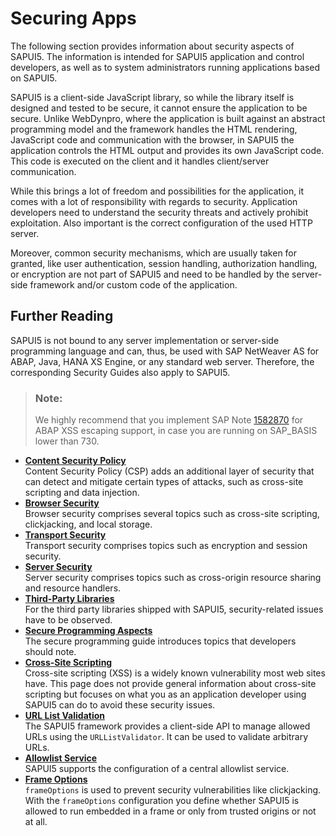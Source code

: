 <!-- loio91f3d8706f4d1014b6dd926db0e91070 -->

# Securing Apps

The following section provides information about security aspects of SAPUI5. The information is intended for SAPUI5 application and control developers, as well as to system administrators running applications based on SAPUI5.

SAPUI5 is a client-side JavaScript library, so while the library itself is designed and tested to be secure, it cannot ensure the application to be secure. Unlike WebDynpro, where the application is built against an abstract programming model and the framework handles the HTML rendering, JavaScript code and communication with the browser, in SAPUI5 the application controls the HTML output and provides its own JavaScript code. This code is executed on the client and it handles client/server communication.

While this brings a lot of freedom and possibilities for the application, it comes with a lot of responsibility with regards to security. Application developers need to understand the security threats and actively prohibit exploitation. Also important is the correct configuration of the used HTTP server.

Moreover, common security mechanisms, which are usually taken for granted, like user authentication, session handling, authorization handling, or encryption are not part of SAPUI5 and need to be handled by the server-side framework and/or custom code of the application.



## Further Reading

SAPUI5 is not bound to any server implementation or server-side programming language and can, thus, be used with SAP NetWeaver AS for ABAP, Java, HANA XS Engine, or any standard web server. Therefore, the corresponding Security Guides also apply to SAPUI5.

> ### Note:  
> We highly recommend that you implement SAP Note [1582870](https://launchpad.support.sap.com/#/notes/1582870) for ABAP XSS escaping support, in case you are running on SAP\_BASIS lower than 730.

-   **[Content Security Policy](content-security-policy-fe1a6db.md "Content Security Policy (CSP) adds an additional layer of security that can detect and mitigate certain types of attacks, such as
		cross-site scripting and data injection.")**  
Content Security Policy \(CSP\) adds an additional layer of security that can detect and mitigate certain types of attacks, such as cross-site scripting and data injection.
-   **[Browser Security](browser-security-91f3b66.md "Browser security comprises several topics such as cross-site scripting, clickjacking,
		and local storage.")**  
Browser security comprises several topics such as cross-site scripting, clickjacking, and local storage.
-   **[Transport Security](transport-security-91f3e60.md "Transport security comprises topics such as encryption and session
		security.")**  
Transport security comprises topics such as encryption and session security.
-   **[Server Security](server-security-91f3cac.md "Server security comprises topics such as cross-origin resource sharing and resource
		handlers.")**  
Server security comprises topics such as cross-origin resource sharing and resource handlers.
-   **[Third-Party Libraries](third-party-libraries-91f3df4.md "For the third party libraries shipped with SAPUI5, security-related issues have to be
		observed. ")**  
For the third party libraries shipped with SAPUI5, security-related issues have to be observed.
-   **[Secure Programming Aspects](secure-programming-aspects-91f3c40.md "The secure programming guide introduces topics that developers should note.")**  
The secure programming guide introduces topics that developers should note.
-   **[Cross-Site Scripting](cross-site-scripting-91f0bd3.md "Cross-site scripting (XSS) is a widely known vulnerability most web sites have. This
		page does not provide general information about cross-site scripting but focuses on what you
		as an application developer using SAPUI5 can do to avoid these security issues.")**  
Cross-site scripting \(XSS\) is a widely known vulnerability most web sites have. This page does not provide general information about cross-site scripting but focuses on what you as an application developer using SAPUI5 can do to avoid these security issues.
-   **[URL List Validation](url-list-validation-91f3768.md "The SAPUI5 framework provides a client-side API to manage allowed URLs using
		the URLListValidator. It can be used to validate arbitrary URLs.")**  
The SAPUI5 framework provides a client-side API to manage allowed URLs using the `URLListValidator`. It can be used to validate arbitrary URLs.
-   **[Allowlist Service](allowlist-service-d04a6d4.md "SAPUI5 supports the configuration of a central allowlist service.")**  
SAPUI5 supports the configuration of a central allowlist service.
-   **[Frame Options](frame-options-62d9c4d.md "frameOptions is used to prevent security vulnerabilities like
		clickjacking. With the frameOptions configuration you define whether SAPUI5 is allowed to run
		embedded in a frame or only from trusted origins or not at all.")**  
`frameOptions` is used to prevent security vulnerabilities like clickjacking. With the `frameOptions` configuration you define whether SAPUI5 is allowed to run embedded in a frame or only from trusted origins or not at all.

